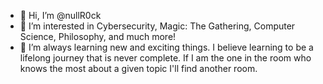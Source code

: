 - 👋 Hi, I’m @nullR0ck
- 👀 I’m interested in Cybersecurity, Magic: The Gathering, Computer Science, Philosophy, and much more!
- 🌱 I’m always learning new and exciting things. I believe learning to be a lifelong journey that is never complete. If I am the one in the room who knows the most about a given topic I'll find another room.

<!---
nullR0ck/nullR0ck is a ✨ special ✨ repository because its `README.md` (this file) appears on your GitHub profile.
You can click the Preview link to take a look at your changes.
--->
